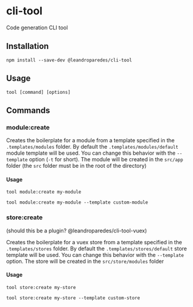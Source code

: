 # cli-tool

Code generation CLI tool

## Installation

```
npm install --save-dev @leandroparedes/cli-tool
```

## Usage
```
tool [command] [options]
```

## Commands

### module:create

Creates the boilerplate for a module from a template specified in the `.templates/modules` folder.
By default the `.templates/modules/default` module template will be used. You can change this behavior
with the `--template` option (`-t` for short). The module will be created in the `src/app` folder (the `src`
folder must be in the root of the directory)

#### Usage

```
tool module:create my-module

tool module:create my-module --template custom-module
```

### store:create

(should this be a plugin? @leandroparedes/cli-tool-vuex)

Creates the boilerplate for a vuex store from a template specified in the `.templates/stores` folder.
By default the `.templates/stores/default` store template will be used. You can change this behavior
with the `--template` option. The store will be created in the `src/store/modules` folder

#### Usage

```
tool store:create my-store

tool store:create my-store --template custom-store
```